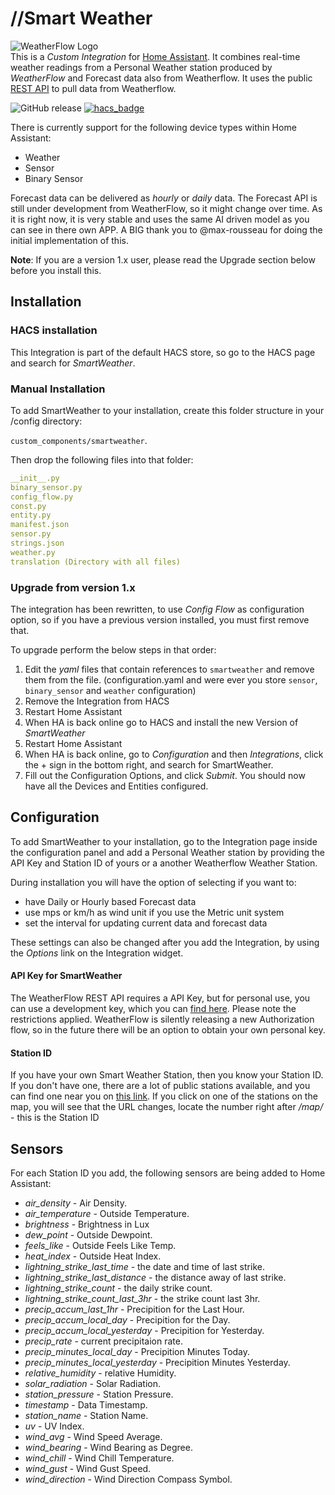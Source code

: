 # //Smart Weather
![WeatherFlow Logo](https://github.com/briis/hass-SmartWeather/blob/master/images/weatherflow.png)<br>
This is a *Custom Integration* for [Home Assistant](https://www.home-assistant.io/). It combines real-time weather readings from a Personal Weather station produced by *WeatherFlow* and Forecast data also from Weatherflow. It uses the public [REST API](https://weatherflow.github.io/SmartWeather/api/swagger/) to pull data from Weatherflow.

![GitHub release](https://img.shields.io/github/release/briis/smartweather.svg)
[![hacs_badge](https://img.shields.io/badge/HACS-Default-orange.svg)](https://github.com/custom-components/hacs)

There is currently support for the following device types within Home Assistant:

* Weather
* Sensor
* Binary Sensor

Forecast data can be delivered as *hourly* or *daily* data. The Forecast API is still under development from WeatherFlow, so it might change over time. As it is right now, it is very stable and uses the same AI driven model as you can see in there own APP. A BIG thank you to @max-rousseau for doing the initial implementation of this.

**Note**: If you are a version 1.x user, please read the Upgrade section below before you install this.

## Installation

### HACS installation
This Integration is part of the default HACS store, so go to the HACS page and search for *SmartWeather*.

### Manual Installation

To add SmartWeather to your installation, create this folder structure in your /config directory:

`custom_components/smartweather`.

Then drop the following files into that folder:

```yaml
__init__.py
binary_sensor.py
config_flow.py
const.py
entity.py
manifest.json
sensor.py
strings.json
weather.py
translation (Directory with all files)
```

### Upgrade from version 1.x
The integration has been rewritten, to use *Config Flow* as configuration option, so if you have a previous version installed, you must first remove that.

To upgrade perform the below steps in that order:
1. Edit the *yaml* files that contain references to `smartweather` and remove them from the file. (configuration.yaml and were ever you store `sensor`, `binary_sensor` and `weather` configuration)
2. Remove the Integration from HACS
3. Restart Home Assistant
4. When HA is back online go to HACS and install the new Version of *SmartWeather*
5. Restart Home Assistant
6. When HA is back online, go to *Configuration* and then *Integrations*, click the + sign in the bottom right, and search for SmartWeather.
7. Fill out the Configuration Options, and click *Submit*. You should now have all the Devices and Entities configured.

## Configuration
To add SmartWeather to your installation, go to the Integration page inside the configuration panel and add a Personal Weather station by providing the API Key and Station ID of yours or a another Weatherflow Weather Station.

During installation you will have the option of selecting if you want to:
* have Daily or Hourly based Forecast data
* use mps or km/h as wind unit if you use the Metric unit system
* set the interval for updating current data and forecast data

These settings can also be changed after you add the Integration, by using the *Options* link on the Integration widget.

#### API Key for SmartWeather
The WeatherFlow REST API requires a API Key, but for personal use, you can use a development key, which you can [find here](https://weatherflow.github.io/SmartWeather/api/#getting-started). Please note the restrictions applied. WeatherFlow is silently releasing a new Authorization flow, so in the future there will be an option to obtain your own personal key.

#### Station ID
If you have your own Smart Weather Station, then you know your Station ID. If you don't have one, there are a lot of public stations available, and you can find one near you on [this link](https://smartweather.weatherflow.com/map). If you click on one of the stations on the map, you will see that the URL changes, locate the number right after */map/* - this is the Station ID

## Sensors
For each Station ID you add, the following sensors are being added to Home Assistant:

* *air_density* - Air Density.
* *air_temperature* - Outside Temperature.
* *brightness* - Brightness in Lux
* *dew_point* - Outside Dewpoint.
* *feels_like* - Outside Feels Like Temp.
* *heat_index* - Outside Heat Index.
* *lightning_strike_last_time* - the date and time of last strike.
* *lightning_strike_last_distance* - the distance away of last strike.
* *lightning_strike_count* - the daily strike count.
* *lightning_strike_count_last_3hr* - the strike count last 3hr.
* *precip_accum_last_1hr* - Precipition for the Last Hour.
* *precip_accum_local_day* - Precipition for the Day.
* *precip_accum_local_yesterday* - Precipition for Yesterday.
* *precip_rate* - current precipitaion rate.
* *precip_minutes_local_day* - Precipition Minutes Today.
* *precip_minutes_local_yesterday* - Precipition Minutes Yesterday.
* *relative_humidity* - relative Humidity.
* *solar_radiation* - Solar Radiation.
* *station_pressure* - Station Pressure.
* *timestamp*  - Data Timestamp.
* *station_name* - Station Name.
* *uv* - UV Index.
* *wind_avg* - Wind Speed Average.
* *wind_bearing* - Wind Bearing as Degree.
* *wind_chill* - Wind Chill Temperature.
* *wind_gust* - Wind Gust Speed.
* *wind_direction* - Wind Direction Compass Symbol.
